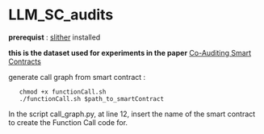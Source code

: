 # LLM_SC_audits

**prerequist** : [slither](https://github.com/crytic/slither) installed


**this is the dataset used for experiments in the paper** [Co-Auditing Smart Contracts](https://arxiv.org/abs/2406.18075)

generate call graph from smart contract : 
```
   chmod +x functionCall.sh
   ./functionCall.sh $path_to_smartContract
```
In the script call_graph.py, at line 12, insert the name of the smart contract to create the Function Call code for. 

     
